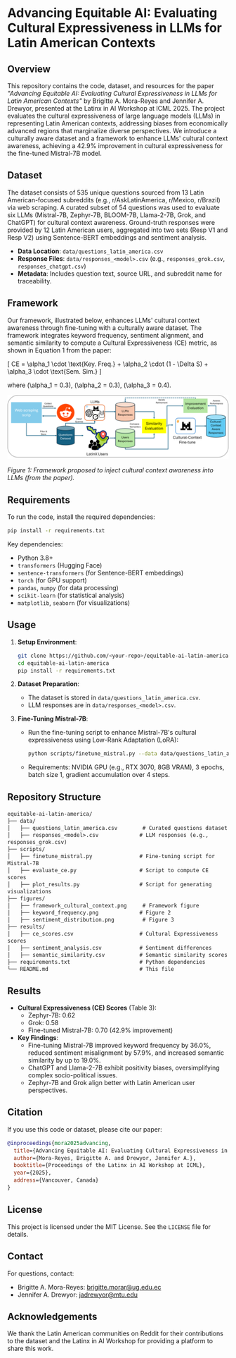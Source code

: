 # Advancing Equitable AI: Evaluating Cultural Expressiveness in LLMs for Latin American Contexts

## Overview
This repository contains the code, dataset, and resources for the paper *"Advancing Equitable AI: Evaluating Cultural Expressiveness in LLMs for Latin American Contexts"* by Brigitte A. Mora-Reyes and Jennifer A. Drewyor, presented at the Latinx in AI Workshop at ICML 2025. The project evaluates the cultural expressiveness of large language models (LLMs) in representing Latin American contexts, addressing biases from economically advanced regions that marginalize diverse perspectives. We introduce a culturally aware dataset and a framework to enhance LLMs' cultural context awareness, achieving a 42.9% improvement in cultural expressiveness for the fine-tuned Mistral-7B model.

## Dataset
The dataset consists of 535 unique questions sourced from 13 Latin American-focused subreddits (e.g., r/AskLatinAmerica, r/Mexico, r/Brazil) via web scraping. A curated subset of 54 questions was used to evaluate six LLMs (Mistral-7B, Zephyr-7B, BLOOM-7B, Llama-2-7B, Grok, and ChatGPT) for cultural context awareness. Ground-truth responses were provided by 12 Latin American users, aggregated into two sets (Resp V1 and Resp V2) using Sentence-BERT embeddings and sentiment analysis.

- **Data Location**: `data/questions_latin_america.csv`
- **Response Files**: `data/responses_<model>.csv` (e.g., `responses_grok.csv`, `responses_chatgpt.csv`)
- **Metadata**: Includes question text, source URL, and subreddit name for traceability.

## Framework
Our framework, illustrated below, enhances LLMs' cultural context awareness through fine-tuning with a culturally aware dataset. The framework integrates keyword frequency, sentiment alignment, and semantic similarity to compute a Cultural Expressiveness (CE) metric, as shown in Equation 1 from the paper:

\[
CE = \alpha_1 \cdot \text{Key. Freq.} + \alpha_2 \cdot (1 - \Delta S) + \alpha_3 \cdot \text{Sem. Sim.}
\]

where \(\alpha_1 = 0.3\), \(\alpha_2 = 0.3\), \(\alpha_3 = 0.4\).

![Framework for Cultural Context Awareness](images/framework.png)

*Figure 1: Framework proposed to inject cultural context awareness into LLMs (from the paper).*

## Requirements
To run the code, install the required dependencies:

```bash
pip install -r requirements.txt
```

Key dependencies:
- Python 3.8+
- `transformers` (Hugging Face)
- `sentence-transformers` (for Sentence-BERT embeddings)
- `torch` (for GPU support)
- `pandas`, `numpy` (for data processing)
- `scikit-learn` (for statistical analysis)
- `matplotlib`, `seaborn` (for visualizations)

## Usage
1. **Setup Environment**:
   ```bash
   git clone https://github.com/<your-repo>/equitable-ai-latin-america.git
   cd equitable-ai-latin-america
   pip install -r requirements.txt
   ```

2. **Dataset Preparation**:
   - The dataset is stored in `data/questions_latin_america.csv`.
   - LLM responses are in `data/responses_<model>.csv`.

3. **Fine-Tuning Mistral-7B**:
   - Run the fine-tuning script to enhance Mistral-7B's cultural expressiveness using Low-Rank Adaptation (LoRA):
     ```bash
     python scripts/finetune_mistral.py --data data/questions_latin_america.csv --output_dir models/finetuned_mistral
     ```
   - Requirements: NVIDIA GPU (e.g., RTX 3070, 8GB VRAM), 3 epochs, batch size 1, gradient accumulation over 4 steps.



## Repository Structure
```
equitable-ai-latin-america/
├── data/
│   ├── questions_latin_america.csv        # Curated questions dataset
│   ├── responses_<model>.csv             # LLM responses (e.g., responses_grok.csv)
├── scripts/
│   ├── finetune_mistral.py               # Fine-tuning script for Mistral-7B
│   ├── evaluate_ce.py                    # Script to compute CE scores
│   ├── plot_results.py                   # Script for generating visualizations
├── figures/
│   ├── framework_cultural_context.png     # Framework figure
│   ├── keyword_frequency.png             # Figure 2
│   ├── sentiment_distribution.png         # Figure 3
├── results/
│   ├── ce_scores.csv                     # Cultural Expressiveness scores
│   ├── sentiment_analysis.csv            # Sentiment differences
│   ├── semantic_similarity.csv           # Semantic similarity scores
├── requirements.txt                      # Python dependencies
└── README.md                             # This file
```

## Results
- **Cultural Expressiveness (CE) Scores** (Table 3):
  - Zephyr-7B: 0.62
  - Grok: 0.58
  - Fine-tuned Mistral-7B: 0.70 (42.9% improvement)
- **Key Findings**:
  - Fine-tuning Mistral-7B improved keyword frequency by 36.0%, reduced sentiment misalignment by 57.9%, and increased semantic similarity by up to 19.0%.
  - ChatGPT and Llama-2-7B exhibit positivity biases, oversimplifying complex socio-political issues.
  - Zephyr-7B and Grok align better with Latin American user perspectives.

## Citation
If you use this code or dataset, please cite our paper:

```bibtex
@inproceedings{mora2025advancing,
  title={Advancing Equitable AI: Evaluating Cultural Expressiveness in LLMs for Latin American Contexts},
  author={Mora-Reyes, Brigitte A. and Drewyor, Jennifer A.},
  booktitle={Proceedings of the Latinx in AI Workshop at ICML},
  year={2025},
  address={Vancouver, Canada}
}
```

## License
This project is licensed under the MIT License. See the `LICENSE` file for details.

## Contact
For questions, contact:
- Brigitte A. Mora-Reyes: [brigitte.morar@ug.edu.ec](mailto:brigitte.morar@ug.edu.ec)
- Jennifer A. Drewyor: [jadrewyor@mtu.edu](mailto:jadrewyor@mtu.edu)

## Acknowledgements
We thank the Latin American communities on Reddit for their contributions to the dataset and the Latinx in AI Workshop for providing a platform to share this work.
